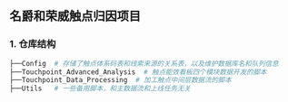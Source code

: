 ## 名爵和荣威触点归因项目

### 1. 仓库结构

```python
├──Config  # 存储了触点体系码表和线索来源的关系表，以及维护数据库名和队列信息
├──Touchpoint_Advanced_Analysis  # 触点能效看板四个模块数据开发的脚本
├──Touchpoint_Data_Processing  # 加工触点中间层数据流的脚本
├──Utils   # 一些备用脚本，和主数据流和上线任务无关
```